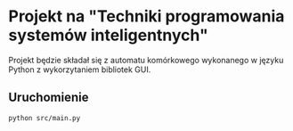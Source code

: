 # Projekt na "Techniki programowania systemów inteligentnych"

Projekt będzie składał się z automatu komórkowego wykonanego w języku Python z wykorzytaniem bibliotek GUI.

## Uruchomienie
```bash
python src/main.py